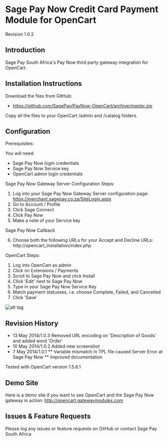 Sage Pay Now Credit Card Payment Module for OpenCart
====================================================

Revision 1.0.2

Introduction
------------
Sage Pay South Africa's Pay Now third party gateway integration for OpenCart.

Installation Instructions
-------------------------
Download the files from GitHub:
* https://github.com/SagePay/PayNow-OpenCart/archive/master.zip

Copy all the files to your OpenCart /admin and /catalog folders.

Configuration
-------------

Prerequisites:

You will need:
* Sage Pay Now login credentials
* Sage Pay Now Service key
* OpenCart admin login credentials

Sage Pay Now Gateway Server Configuration Steps:

1. Log into your Sage Pay Now Gateway Server configuration page:
	https://merchant.sagepay.co.za/SiteLogin.aspx
2. Go to Account / Profile
3. Click Sage Connect
4. Click Pay Now
5. Make a note of your Service key

Sage Pay Now Callback

6. Choose both the following URLs for your Accept and Decline URLs:
	http://opencart_installation/index.php

OpenCart Steps:

1. Log into OpenCart as admin
2. Click on Extensions / Payments
3. Scroll to Sage Pay Now and click Install
4. Click 'Edit' next to Sage Pay Now
5. Type in your Sage Pay Now Service Key
6. Match payment statusses, i.e. choose Complete, Failed, and Cancelled
7. Click 'Save'

![alt tag](http://opencart.gatewaymodules.com/opencart_screenshot1.png)

Revision History
----------------

* 13 May 2014/1.0.3 Removed URL encoding on 'Description of Goods' and added word 'Order'
* 10 May 2014/1.0.2 Added new screenshot
* 7 May 2014/1.0.1
** Variable mismatch in TPL file caused Server Error at Sage Pay Now
** Improved documentation

Tested with OpenCart version 1.5.6.1

Demo Site
---------
Here is a demo site if you want to see OpenCart and the Sage Pay Now gateway in action:
http://opencart.gatewaymodules.com

Issues & Feature Requests
-------------------------
Please log any issues or feature requests on GitHub or contact Sage Pay South Africa
